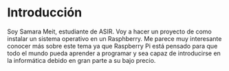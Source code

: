 # Introducción
Soy Samara Meit, estudiante de ASIR. Voy a hacer un proyecto de como instalar un sistema operativo en un Rasphberry. Me parece muy interesante conocer más sobre este tema ya que Raspberry Pi está pensado para que todo el mundo pueda aprender a programar y sea capaz de introducirse en la informática debido en gran parte a su bajo precio.
